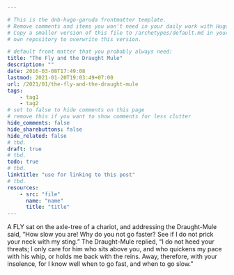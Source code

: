 ```yaml
---

# This is the dnb-hugo-garuda frontmatter template. 
# Remove comments and items you won't need in your daily work with Hugo.
# Copy a smaller version of this file to /archetypes/default.md in your
# own repository to overwrite this version.

# default front matter that you probably always need:
title: "The Fly and the Draught Mule"
description: ""
date: 2016-03-08T17:49:08
lastmod: 2021-01-20T19:03:49+07:00
url: /2021/01/the-fly-and-the-draught-mule
tags:
    - tag1
    - tag2
# set to false to hide comments on this page
# remove this if you want to show comments for less clutter
hide_comments: false
hide_sharebuttons: false
hide_related: false
# tbd.
draft: true
# tbd.
todo: true
# tbd.
linktitle: "use for linking to this post"
# tbd.
resources:
    - src: "file"
      name: "name"
      title: "title"
---
```

A FLY sat on the axle-tree of a chariot, and addressing the Draught-Mule said, “How slow you are! Why do you not go faster? See if I do not prick your neck with my sting.” The Draught-Mule replied, “I do not heed your threats; I only care for him who sits above you, and who quickens my pace with his whip, or holds me back with the reins. Away, therefore, with your insolence, for I know well when to go fast, and when to go slow.”
